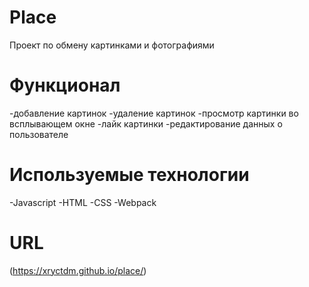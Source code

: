 # Place

Проект по обмену картинками и фотографиями

# Функционал

-добавление картинок
-удаление картинок
-просмотр картинки во всплывающем окне
-лайк картинки
-редактирование данных о пользователе

# Используемые технологии

-Javascript
-HTML
-CSS
-Webpack

# URL

(https://xryctdm.github.io/place/)
